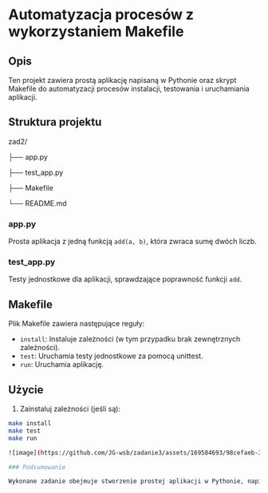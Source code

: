 # Automatyzacja procesów z wykorzystaniem Makefile

## Opis

Ten projekt zawiera prostą aplikację napisaną w Pythonie oraz skrypt Makefile do automatyzacji procesów instalacji, testowania i uruchamiania aplikacji.

## Struktura projektu

zad2/

├── app.py

├── test_app.py

├── Makefile

└── README.md

### app.py

Prosta aplikacja z jedną funkcją `add(a, b)`, która zwraca sumę dwóch liczb.

### test_app.py

Testy jednostkowe dla aplikacji, sprawdzające poprawność funkcji `add`.

## Makefile

Plik Makefile zawiera następujące reguły:

- `install`: Instaluje zależności (w tym przypadku brak zewnętrznych zależności).
- `test`: Uruchamia testy jednostkowe za pomocą unittest.
- `run`: Uruchamia aplikację.

## Użycie

1. Zainstaluj zależności (jeśli są):

```sh
make install
make test
make run

![image](https://github.com/JG-wsb/zadanie3/assets/169584693/98cefaeb-3ddd-496f-b1e5-4d3244dabf81)

### Podsumowanie

Wykonane zadanie obejmuje stworzenie prostej aplikacji w Pythonie, napisanie testów jednostkowych oraz utworzenie pliku Makefile do automatyzacji procesów. Wszystkie kroki są odpowiednio udokumentowane w pliku README.md.



